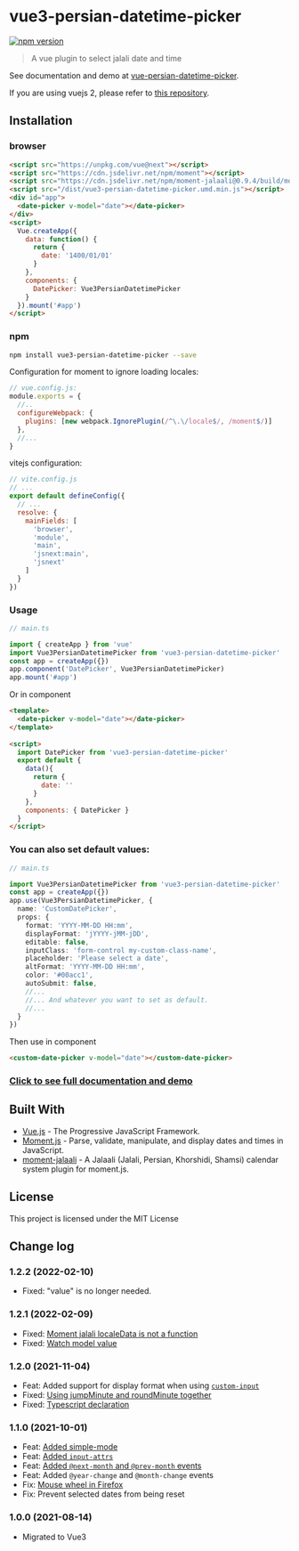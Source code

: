 # vue3-persian-datetime-picker

[![npm version](https://badge.fury.io/js/vue3-persian-datetime-picker.svg)](https://www.npmjs.com/package/vue3-persian-datetime-picker)

> A vue plugin to select jalali date and time

See documentation and demo at [vue-persian-datetime-picker](https://talkhabi.github.io/vue-persian-datetime-picker).

If you are using vuejs 2, please refer to [this repository](https://talkhabi.github.io/vue-persian-datetime-picker).

## Installation
### browser
```html
<script src="https://unpkg.com/vue@next"></script>
<script src="https://cdn.jsdelivr.net/npm/moment"></script>
<script src="https://cdn.jsdelivr.net/npm/moment-jalaali@0.9.4/build/moment-jalaali.js"></script>
<script src="/dist/vue3-persian-datetime-picker.umd.min.js"></script>
<div id="app">
  <date-picker v-model="date"></date-picker>
</div>
<script>
  Vue.createApp({
    data: function() {
      return {
        date: '1400/01/01'
      }
    },
    components: {
      DatePicker: Vue3PersianDatetimePicker
    }
  }).mount('#app')
</script>
```

### npm
```bash
npm install vue3-persian-datetime-picker --save
```

Configuration for moment to ignore loading locales:
```javascript
// vue.config.js:
module.exports = {
  //..
  configureWebpack: {
    plugins: [new webpack.IgnorePlugin(/^\.\/locale$/, /moment$/)]
  },
  //...
}
```

vitejs configuration:
```javascript
// vite.config.js
// ...
export default defineConfig({
  // ...
  resolve: {
    mainFields: [
      'browser',
      'module',
      'main',
      'jsnext:main',
      'jsnext'
    ]
  }
})
```


### Usage
```ts
// main.ts

import { createApp } from 'vue'
import Vue3PersianDatetimePicker from 'vue3-persian-datetime-picker'
const app = createApp({})
app.component('DatePicker', Vue3PersianDatetimePicker)
app.mount('#app')
```
Or in component
```html
<template>
  <date-picker v-model="date"></date-picker>
</template>
 
<script>
  import DatePicker from 'vue3-persian-datetime-picker'
  export default {
    data(){
      return {
        date: ''
      }
    },
    components: { DatePicker }
  }
</script>
```


### You can also set default values: 
```ts
// main.ts

import Vue3PersianDatetimePicker from 'vue3-persian-datetime-picker'
const app = createApp({})
app.use(Vue3PersianDatetimePicker, {
  name: 'CustomDatePicker',
  props: {
    format: 'YYYY-MM-DD HH:mm',
    displayFormat: 'jYYYY-jMM-jDD',
    editable: false,
    inputClass: 'form-control my-custom-class-name',
    placeholder: 'Please select a date',
    altFormat: 'YYYY-MM-DD HH:mm',
    color: '#00acc1',
    autoSubmit: false,
    //...
    //... And whatever you want to set as default.
    //...
  }
})
```
Then use in component
```html
<custom-date-picker v-model="date"></custom-date-picker>
```

### [Click to see full documentation and demo](https://talkhabi.github.io/vue-persian-datetime-picker)

## Built With
* [Vue.js](https://vuejs.org/) - The Progressive JavaScript Framework.
* [Moment.js](https://momentjs.com/) - Parse, validate, manipulate, and display dates and times in JavaScript.
* [moment-jalaali](https://github.com/jalaali/moment-jalaali) - A Jalaali (Jalali, Persian, Khorshidi, Shamsi) calendar system plugin for moment.js.


## License

This project is licensed under the MIT License


## Change log

### 1.2.2 (2022-02-10)
 * Fixed: "value" is no longer needed.

### 1.2.1 (2022-02-09)
 * Fixed: [Moment jalali localeData is not a function](https://github.com/talkhabi/vue3-persian-datetime-picker/pull/5)
 * Fixed: [Watch model value](https://github.com/talkhabi/vue3-persian-datetime-picker/pull/8)

### 1.2.0 (2021-11-04)
 * Feat: Added support for display format when using [`custom-input`](https://talkhabi.github.io/vue-persian-datetime-picker/guide/custom-input.html)
 * Fixed: [Using jumpMinute and roundMinute together](https://github.com/talkhabi/vue-persian-datetime-picker/issues/182)
 * Fixed: [Typescript declaration](https://github.com/talkhabi/vue3-persian-datetime-picker/issues/4)

### 1.1.0 (2021-10-01)
 * Feat: [Added simple-mode](https://talkhabi.github.io/vue-persian-datetime-picker/#/simple-mode)
 * Feat: [Added `input-attrs`](https://github.com/talkhabi/vue-persian-datetime-picker/issues/170)
 * Feat: [Added `@next-month` and `@prev-month` events](https://github.com/talkhabi/vue-persian-datetime-picker/issues/176)
 * Feat: Added `@year-change` and `@month-change` events
 * Fix: [Mouse wheel in Firefox](https://github.com/talkhabi/vue-persian-datetime-picker/issues/174)
 * Fix: Prevent selected dates from being reset

### 1.0.0 (2021-08-14)
  * Migrated to Vue3

